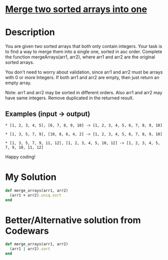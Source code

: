 # [Merge two sorted arrays into one](https://www.codewars.com/kata/5899642f6e1b25935d000161)

# Description
You are given two sorted arrays that both only contain integers. Your task is to find a way to merge them into a single 
one, sorted in asc order. Complete the function mergeArrays(arr1, arr2), where arr1 and arr2 are the original sorted 
arrays.

You don't need to worry about validation, since arr1 and arr2 must be arrays with 0 or more Integers. If both arr1 and 
arr2 are empty, then just return an empty array.

Note: arr1 and arr2 may be sorted in different orders. Also arr1 and arr2 may have same integers. Remove duplicated in 
the returned result.

## Examples (input -> output)

```
* [1, 2, 3, 4, 5], [6, 7, 8, 9, 10] -> [1, 2, 3, 4, 5, 6, 7, 8, 9, 10]

* [1, 3, 5, 7, 9], [10, 8, 6, 4, 2] -> [1, 2, 3, 4, 5, 6, 7, 8, 9, 10]

* [1, 3, 5, 7, 9, 11, 12], [1, 2, 3, 4, 5, 10, 12] -> [1, 2, 3, 4, 5, 7, 9, 10, 11, 12]
```

Happy coding!

# My Solution
```ruby
def merge_arrays(arr1, arr2)
  (arr1 + arr2).uniq.sort
end
```

# Better/Alternative solution from Codewars
```ruby
def merge_arrays(arr1, arr2)
  (arr1 | arr2).sort
end
```
